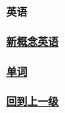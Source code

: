 
# 英语










# [新概念英语](NewConceptEnglish/index.md)

# [单词](word/index.md)



















































# [回到上一级](../index.md)